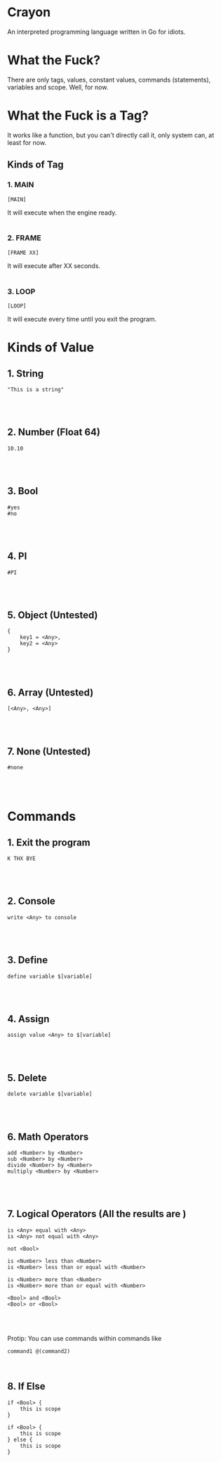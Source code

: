 # Crayon
An interpreted programming language written in Go for idiots.

# What the Fuck?
There are only tags, values, constant values, commands (statements), variables and scope. Well, for now.

# What the Fuck is a Tag?
It works like a function, but you can't directly call it, only system can, at least for now.

## Kinds of Tag
### 1. MAIN
```
[MAIN]
```
It will execute when the engine ready.
<br />
<br />

### 2. FRAME
```
[FRAME XX]
```
It will execute after XX seconds.
<br />
<br />

### 3. LOOP
```
[LOOP]
```
It will execute every time until you exit the program.

# Kinds of Value
## 1. String
```
"This is a string"
```
<br />
<br />

## 2. Number (Float 64)
```
10.10
```
<br />
<br />

## 3. Bool
```
#yes
#no
```
<br />
<br />

## 4. PI
```
#PI
```
<br />
<br />

## 5. Object (Untested)
```
{
    key1 = <Any>,
    key2 = <Any>
}
```
<br />
<br />

## 6. Array (Untested)
```
[<Any>, <Any>]
```
<br />
<br />

## 7. None (Untested)
```
#none
```
<br />
<br />


# Commands
## 1. Exit the program
```
K THX BYE
```
<br />
<br />

## 2. Console
```
write <Any> to console
```
<br />
<br />

## 3. Define
```
define variable $[variable]
```
<br />
<br />

## 4. Assign
```
assign value <Any> to $[variable]
```
<br />
<br />

## 5. Delete 
```
delete variable $[variable]
```
<br />
<br />

## 6. Math Operators
```
add <Number> by <Number>
sub <Number> by <Number>
divide <Number> by <Number>
multiply <Number> by <Number>
```
<br />
<br />

## 7. Logical Operators (All the results are <Bool>)
```
is <Any> equal with <Any>
is <Any> not equal with <Any> 

not <Bool>

is <Number> less than <Number>
is <Number> less than or equal with <Number>

is <Number> more than <Number>
is <Number> more than or equal with <Number>

<Bool> and <Bool>
<Bool> or <Bool>
```
<br />
<br />

Protip: You can use commands within commands like
```
command1 @(command2)
```
<br />

## 8. If Else
```
if <Bool> {
    this is scope
}

if <Bool> {
    this is scope
} else {
    this is scope
}
```
<br />
<br />